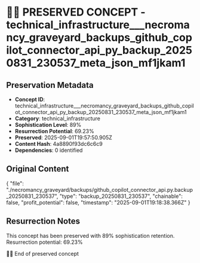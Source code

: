 # 🏴‍☠️ PRESERVED CONCEPT - technical_infrastructure___necromancy_graveyard_backups_github_copilot_connector_api_py_backup_20250831_230537_meta_json_mf1jkam1

## Preservation Metadata
- **Concept ID**: technical_infrastructure___necromancy_graveyard_backups_github_copilot_connector_api_py_backup_20250831_230537_meta_json_mf1jkam1
- **Category**: technical_infrastructure
- **Sophistication Level**: 89%
- **Resurrection Potential**: 69.23%
- **Preserved**: 2025-09-01T19:57:50.905Z
- **Content Hash**: 4a8890f93dc6c6c9
- **Dependencies**: 0 identified

## Original Content

{
  "file": "./necromancy_graveyard/backups/github_copilot_connector_api.py.backup_20250831_230537",
  "type": "backup_20250831_230537",
  "chainable": false,
  "profit_potential": false,
  "timestamp": "2025-09-01T19:18:38.366Z"
}

## Resurrection Notes
This concept has been preserved with 89% sophistication retention.
Resurrection potential: 69.23%

🏴‍☠️ End of preserved concept
